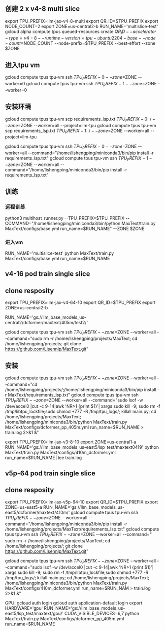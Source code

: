 ## 创建 2 x v4-8 multi slice
export TPU_PREFIX=llm-jax-v4-8-multi
export QR_ID=$TPU_PREFIX
export NODE_COUNT=2
export ZONE=us-central2-b
RUN_NAME='multislice-test'
gcloud alpha compute tpus queued-resources create $QR_ID --accelerator-type=v4-8 --runtime-version=tpu-ubuntu2204-base --node-count=$NODE_COUNT --node-prefix=$TPU_PREFIX  --best-effort --zone $ZONE

## 进入tpu vm
gcloud compute tpus tpu-vm ssh $TPU_PREFIX-0 --zone=$ZONE --worker=0
gcloud compute tpus tpu-vm ssh $TPU_PREFIX-1 --zone=$ZONE --worker=0

## 安装环境
gcloud compute tpus tpu-vm scp requirements_lsp.txt $TPU_PREFIX-0:~/  --zone=$ZONE  --worker=all  --project=llm-tpu
gcloud compute tpus tpu-vm scp requirements_lsp.txt $TPU_PREFIX-1:~/  --zone=$ZONE  --worker=all  --project=llm-tpu

gcloud compute tpus tpu-vm ssh $TPU_PREFIX-0 --zone=$ZONE --worker=all --command="/home/lishengping/miniconda3/bin/pip install -r requirements_lsp.txt"
gcloud compute tpus tpu-vm ssh $TPU_PREFIX-1 --zone=$ZONE --worker=all --command="/home/lishengping/miniconda3/bin/pip install -r requirements_lsp.txt"

## 训练
### 远程训练
python3 multihost_runner.py --TPU_PREFIX=$TPU_PREFIX --COMMAND="/home/lishengping/miniconda3/bin/python MaxText/train.py MaxText/configs/base.yml run_name=$RUN_NAME" --ZONE $ZONE
### 进入vm
RUN_NAME='multislice-test'
python MaxText/train.py MaxText/configs/base.yml run_name=$RUN_NAME



## v4-16 pod train single slice
## clone resposity
export TPU_PREFIX=llm-jax-v4-64-10
export QR_ID=$TPU_PREFIX
export ZONE=us-central2-b
<!-- RUN_NAME='gs://llm_base_models_us-central2/dcformer/maxtext/410m/qknorm0511/' -->
<!-- RUN_NAME='gs://llm_base_models_us-central2/dcformer/maxtext/405m/qknorm_qscale_use_w_true_0512/' -->
RUN_NAME='gs://llm_base_models_us-central2/dcformer/maxtext/405m/test2/'

gcloud compute tpus tpu-vm ssh $TPU_PREFIX --zone=$ZONE --worker=all --command="sudo rm -r /home/lishengping/projects/MaxText; cd /home/lishengping/projects; git clone https://github.com/Lisennlp/MaxText.git"
## 安装
gcloud compute tpus tpu-vm ssh $TPU_PREFIX --zone=$ZONE --worker=all --command="cd /home/lishengping/projects/;/home/lishengping/miniconda3/bin/pip install -r MaxText/requirements_lsp.txt"
gcloud compute tpus tpu-vm ssh $TPU_PREFIX --zone=$ZONE --worker=all --command="sudo lsof -w /dev/accel0 |cut -c 9-14|awk 'NR>1 {print $1}'| xargs sudo kill -9; sudo rm -f /tmp/libtpu_lockfile;sudo chmod +777 -R /tmp/tpu_logs/; killall main.py; cd /home/lishengping/projects/MaxText; /home/lishengping/miniconda3/bin/python MaxText/train.py MaxText/configs/dcformer_pp_405m.yml  run_name=$RUN_NAME  > train.log 2>&1 &"


export TPU_PREFIX=llm-jax-v3-8-10
export ZONE=us-central1-a
RUN_NAME='gs://llm_base_models_us-east5/lsp_test/maxtext0419'
python MaxText/train.py MaxText/configs/410m_dcformer.yml run_name=$RUN_NAME |tee train.log


## v5p-64 pod train single slice
## clone resposity
export TPU_PREFIX=llm-jax-v5p-64-10
export QR_ID=$TPU_PREFIX
export ZONE=us-east5-a
RUN_NAME='gs://llm_base_models_us-east5/dcformer/maxtext/410m/'
gcloud compute tpus tpu-vm ssh $TPU_PREFIX --zone=$ZONE --worker=all --command="/home/lishengping/miniconda3/bin/pip install -r /home/lishengping/projects/MaxText/requirements_lsp.txt"
gcloud compute tpus tpu-vm ssh $TPU_PREFIX --zone=$ZONE --worker=all --command=" sudo rm -r /home/lishengping/projects/MaxText; cd /home/lishengping/projects/; git clone https://github.com/Lisennlp/MaxText.git"

gcloud compute tpus tpu-vm ssh $TPU_PREFIX --zone=$ZONE --worker=all --command="sudo lsof -w /dev/accel0 |cut -c 9-14|awk 'NR>1 {print $1}'| xargs sudo kill -9; sudo rm -f /tmp/libtpu_lockfile;sudo chmod +777 -R /tmp/tpu_logs/; killall main.py; cd /home/lishengping/projects/MaxText; /home/lishengping/miniconda3/bin/python MaxText/train.py MaxText/configs/410m_dcformer.yml run_name=$RUN_NAM > train.log 2>&1 &"

GPU:
gcloud auth login
gcloud auth application-default login
export HARDWARE='gpu'
RUN_NAME='gs://llm_base_models_us-east5/lsp_test/maxtext/gpu/'
CUDA_VISIBLE_DEVICES=6,7 python MaxText/train.py MaxText/configs/dcformer_pp_405m.yml run_name=$RUN_NAME

<!-- python -c 'import os; print(os.environ["HARDWARE"])' -->